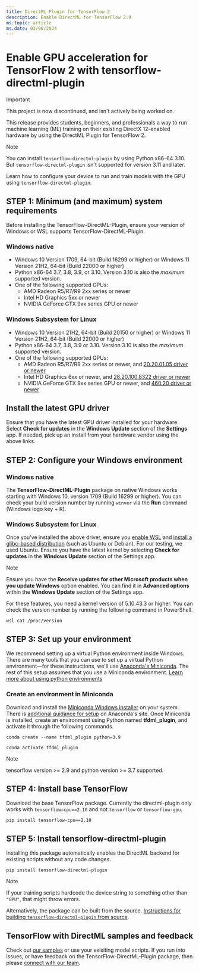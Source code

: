 ```yaml
---
title: DirectML Plugin for TensorFlow 2
description: Enable DirectML for TensorFlow 2.9
ms.topic: article
ms.date: 03/06/2024
---
```


# Enable GPU acceleration for TensorFlow 2 with tensorflow-directml-plugin

> [!IMPORTANT]
> This project is now discontinued, and isn't actively being worked on.

This release provides students, beginners, and professionals a way to run machine learning (ML) training on their existing DirectX 12-enabled hardware by using the DirectML Plugin for TensorFlow 2. 

> [!NOTE]
> You can install `tensorflow-directml-plugin` by using Python x86-64 3.10. But `tensorflow-directml-plugin` isn't supported for version 3.11 and later.

Learn how to configure your device to run and train models with the GPU using `tensorflow-directml-plugin`.

## STEP 1: Minimum (and maximum) system requirements
Before installing the TensorFlow-DirectML-Plugin, ensure your version of Windows or WSL supports TensorFlow-DirectML-Plugin.

### Windows native

* Windows 10 Version 1709, 64-bit (Build 16299 or higher) or Windows 11 Version 21H2, 64-bit (Build 22000 or higher)
* Python x86-64 3.7, 3.8, 3.9, or 3.10. Version 3.10 is also the *maximum* supported version.
* One of the following supported GPUs:
  * AMD Radeon R5/R7/R9 2xx series or newer
  * Intel HD Graphics 5xx or newer
  * NVIDIA GeForce GTX 9xx series GPU or newer

### Windows Subsystem for Linux

* Windows 10 Version 21H2, 64-bit (Build 20150 or higher) or Windows 11 Version 21H2, 64-bit (Build 22000 or higher)
* Python x86-64 3.7, 3.8, 3.9 or 3.10. Version 3.10 is also the *maximum* supported version.
* One of the following supported GPUs:
  * AMD Radeon R5/R7/R9 2xx series or newer, and [20.20.01.05 driver or newer](https://www.amd.com/en/support)
  * Intel HD Graphics 6xx or newer, and [28.20.100.8322 driver or newer](https://www.intel.com/content/www/us/en/download/19344/intel-graphics-windows-dch-drivers.html)
  * NVIDIA GeForce GTX 9xx series GPU or newer, and [460.20 driver or newer](https://www.nvidia.com/download/index.aspx)

## Install the latest GPU driver
Ensure that you have the latest GPU driver installed for your hardware. Select **Check for updates** in the **Windows Update** section of the **Settings** app. If needed, pick up an install from your hardware vendor using the above links.

## STEP 2: Configure your Windows environment

### Windows native
The **TensorFlow-DirectML-Plugin** package on native Windows works starting with Windows 10, version 1709 (Build 16299 or higher). You can check your build version number by running `winver` via the **Run** command (Windows logo key + R).

### Windows Subsystem for Linux
Once you've installed the above driver, ensure you [enable WSL](/windows/wsl/install-win10) and [install a glibc-based distribution](/windows/wsl/install-win10#install-your-linux-distribution-of-choice) (such as Ubuntu or Debian). For our testing, we used Ubuntu. Ensure you have the latest kernel by selecting **Check for updates** in the **Windows Update** section of the Settings app. 

> [!NOTE]
> Ensure you have the **Receive updates for other Microsoft products when you update Windows** option enabled. You can find it in **Advanced options** within the **Windows Update** section of the Settings app. 

For these features, you need a kernel version of 5.10.43.3 or higher. You can check the version number by running the following command in PowerShell. 

```
wsl cat /proc/version
```

## STEP 3: Set up your environment

We recommend setting up a virtual Python environment inside Windows. There are many tools that you can use to set up a virtual Python environment&mdash;for these instructions, we'll use [Anaconda's Miniconda](https://docs.conda.io/en/latest/miniconda.html). The rest of this setup assumes that you use a Miniconda environment. [Learn more about using python environments](https://towardsdatascience.com/virtual-environments-104c62d48c54)

### Create an environment in Miniconda

Download and install the [Miniconda Windows installer](https://docs.conda.io/en/latest/miniconda.html#windows-installers) on your system. There is [additional guidance for setup](https://conda.io/projects/conda/en/latest/user-guide/install/windows.html) on Anaconda's site. Once Miniconda is installed, create an environment using Python named **tfdml_plugin**, and activate it through the following commands.

```
conda create --name tfdml_plugin python=3.9 

conda activate tfdml_plugin 
```

> [!NOTE]
> tensorflow version >= 2.9 and python version >= 3.7 supported.

## STEP 4: Install base TensorFlow
Download the base TensorFlow package. Currently the directml-plugin only works with `tensorflow–cpu==2.10` and not `tensorflow` or `tensorflow-gpu`.

```
pip install tensorflow-cpu==2.10
```

## STEP 5: Install tensorflow-directml-plugin
Installing this package automatically enables the DirectML backend for existing scripts without any code changes.

```
pip install tensorflow-directml-plugin
```

> [!NOTE]
> If your training scripts hardcode the device string to something other than `"GPU"`, that might throw errors.

Alternatively, the package can be built from the source. [Instructions for building `tensorflow-directml-plugin` from source](https://github.com/microsoft/tensorflow-directml-plugin/blob/main/BUILD.md).

## TensorFlow with DirectML samples and feedback 

Check out [our samples](https://github.com/microsoft/DirectML/tree/master/TensorFlow) or use your exisiting model scripts. If you run into issues, or have feedback on the TensorFlow-DirectML-Plugin package, then please [connect with our team](https://github.com/microsoft/tensorflow-directml-plugin/issues).

